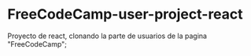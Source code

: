 # FreeCodeCamp-user-project-react
Proyecto de react, clonando la parte de usuarios de la pagina "FreeCodeCamp";